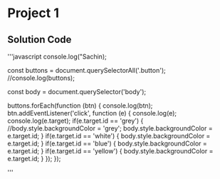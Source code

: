 # Project 1
## Solution Code
'''javascript
console.log("Sachin);

const buttons = document.querySelectorAll('.button');
//console.log(buttons);

const body = document.querySelector('body');

buttons.forEach(function (btn) {
  console.log(btn);
  btn.addEventListener('click', function (e) {
    console.log(e);
    console.log(e.target);
    if(e.target.id == 'grey') {
      //body.style.backgroundColor = 'grey';
      body.style.backgroundColor = e.target.id;
    }
    if(e.target.id == 'white') {
      body.style.backgroundColor = e.target.id;
    }
    if(e.target.id == 'blue') {
      body.style.backgroundColor = e.target.id;
    }
    if(e.target.id == 'yellow') {
      body.style.backgroundColor = e.target.id;
    }
  });
});


'''
